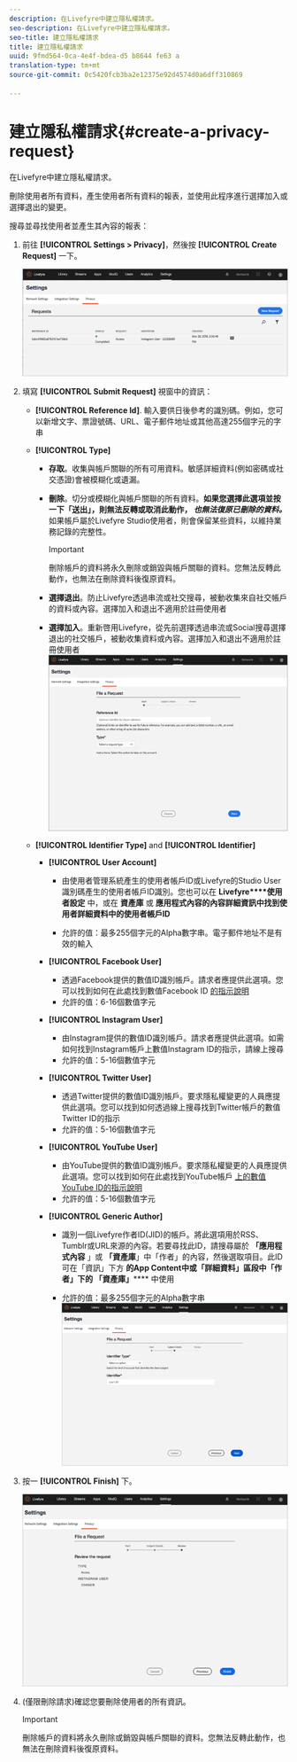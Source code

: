 ```yaml
---
description: 在Livefyre中建立隱私權請求。
seo-description: 在Livefyre中建立隱私權請求。
seo-title: 建立隱私權請求
title: 建立隱私權請求
uuid: 9fmd564-0ca-4e4f-bdea-d5 b8644 fe63 a
translation-type: tm+mt
source-git-commit: 0c5420fcb3ba2e12375e92d4574d0a6dff310869

---
```



# 建立隱私權請求{#create-a-privacy-request}

在Livefyre中建立隱私權請求。

刪除使用者所有資料，產生使用者所有資料的報表，並使用此程序進行選擇加入或選擇退出的變更。

搜尋並尋找使用者並產生其內容的報表：

1. 前往 **[!UICONTROL Settings > Privacy]**，然後按 **[!UICONTROL Create Request]** 一下。

   ![](assets/privacypage1.png)

1. 填寫 **[!UICONTROL Submit Request]** 視窗中的資訊：

   * **[!UICONTROL Reference Id]**. 輸入要供日後參考的識別碼。例如，您可以新增文字、票證號碼、URL、電子郵件地址或其他高達255個字元的字串
   * **[!UICONTROL Type]**

      * **存取**。收集與帳戶關聯的所有可用資料。敏感詳細資料(例如密碼或社交憑證)會被模糊化或遺漏。

      * **刪除**。切分或模糊化與帳戶關聯的所有資料。**如果您選擇此選項並按一下「送出」，則無法反轉或取消此動作， *也無法復原已刪除的資料。*** 如果帳戶屬於Livefyre Studio使用者，則會保留某些資料，以維持業務記錄的完整性。

         >[!IMPORTANT]
         >
         >刪除帳戶的資料將永久刪除或銷毀與帳戶關聯的資料。您無法反轉此動作，也無法在刪除資料後復原資料。

      * **選擇退出**。防止Livefyre透過串流或社交搜尋，被動收集來自社交帳戶的資料或內容。選擇加入和退出不適用於註冊使用者
      * **選擇加入**。重新啓用Livefyre，從先前選擇透過串流或Social搜尋選擇退出的社交帳戶，被動收集資料或內容。選擇加入和退出不適用於註冊使用者
      ![](assets/privacypage2.png)

   * **[!UICONTROL Identifier Type]** and **[!UICONTROL Identifier]**

      * **[!UICONTROL User Account]**

         * 由使用者管理系統產生的使用者帳戶ID或Livefyre的Studio User識別碼產生的使用者帳戶ID識別。您也可以在 **Livefyre****使用者設定** 中，或在 **資產庫** 或 **應用程式內容的內容詳細資訊中找到使用者詳細資料中的使用者帳戶ID**

         * 允許的值：最多255個字元的Alpha數字串。電子郵件地址不是有效的輸入
      * **[!UICONTROL Facebook User]**

         * 透過Facebook提供的數值ID識別帳戶。請求者應提供此選項。您可以找到如何在此處找到數值Facebook ID [的指示說明](https://www.facebook.com/help/1397933243846983?helpref=faq_content)
         * 允許的值：6-16個數值字元
      * **[!UICONTROL Instagram User]**

         * 由Instagram提供的數值ID識別帳戶。請求者應提供此選項。如需如何找到Instagram帳戶上數值Instagram ID的指示，請線上搜尋
         * 允許的值：5-16個數值字元
      * **[!UICONTROL Twitter User]**

         * 透過Twitter提供的數值ID識別帳戶。要求隱私權變更的人員應提供此選項。您可以找到如何透過線上搜尋找到Twitter帳戶的數值Twitter ID的指示
         * 允許的值：5-16個數值字元
      * **[!UICONTROL YouTube User]**

         * 由YouTube提供的數值ID識別帳戶。要求隱私權變更的人員應提供此選項。您可以找到如何在此處找到YouTube帳戶 [上的數值YouTube ID的指示說明](https://support.google.com/youtube/answer/3250431?hl=en)
         * 允許的值：5-16個數值字元
      * **[!UICONTROL Generic Author]**

         * 識別一個Livefyre作者ID(JID)的帳戶。將此選項用於RSS、Tumblr或URL來源的內容。若要尋找此ID，請搜尋屬於 **「應用程式內容** 」或 **「資產庫**」中「作者」的內容，然後選取項目。此ID可在「資訊」下方 ******的App** Content中或「詳細資料」區段中「作者」下的 **「資產庫****」****** 中使用

         * 允許的值：最多255個字元的Alpha數字串
         ![](assets/privacypage3.png)








1. 按一 **[!UICONTROL Finish]** 下。

   ![](assets/privacypage4.png)

1. (僅限刪除請求)確認您要刪除使用者的所有資訊。

   >[!IMPORTANT]
   >
   >刪除帳戶的資料將永久刪除或銷毀與帳戶關聯的資料。您無法反轉此動作，也無法在刪除資料後復原資料。

